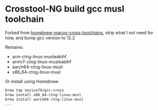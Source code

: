 # Crosstool-NG build gcc musl toolchain

Forked from [homebrew-macos-cross-toolchains](https://github.com/messense/homebrew-macos-cross-toolchains.git), strip what I not need for now, and bump gcc version to 12.2

Remains:

- arm-ctng-linux-musleabihf
- armv7-ctng-linux-musleabihf
- aarch64-ctng-linux-musl
- x86_64-ctng-linux-musl

Or install using Homebrew:

```bash
brew tap novice79/gcc-cross
brew install x86_64-ctng-linux-musl
brew install aarch64-ctng-linux-musl
...
```


